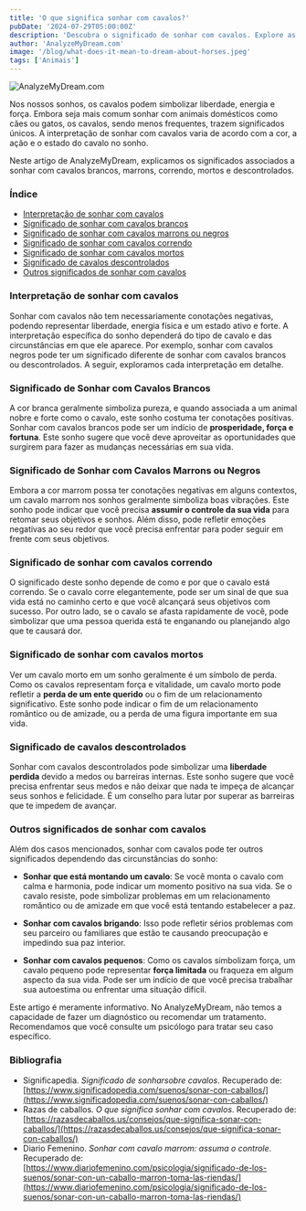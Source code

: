 ```yaml
---
title: 'O que significa sonhar com cavalos?'
pubDate: '2024-07-29T05:00:00Z'
description: 'Descubra o significado de sonhar com cavalos. Explore as interpretações de cavalos brancos, marrons, correndo, mortos e descontrolados.'
author: 'AnalyzeMyDream.com'
image: '/blog/what-does-it-mean-to-dream-about-horses.jpeg'
tags: ['Animais']
---
```


![AnalyzeMyDream.com](/blog/what-does-it-mean-to-dream-about-horses.jpeg)

Nos nossos sonhos, os cavalos podem simbolizar liberdade, energia e força. Embora seja mais comum sonhar com animais domésticos como cães ou gatos, os cavalos, sendo menos frequentes, trazem significados únicos. A interpretação de sonhar com cavalos varia de acordo com a cor, a ação e o estado do cavalo no sonho.

Neste artigo de AnalyzeMyDream, explicamos os significados associados a sonhar com cavalos brancos, marrons, correndo, mortos e descontrolados.

### Índice

- [Interpretação de sonhar com cavalos](#interpretacao-de-sonhar-com-cavalos)
- [Significado de sonhar com cavalos brancos](#significado-de-sonhar-com-cavalos-brancos)
- [Significado de sonhar com cavalos marrons ou negros](#significado-de-sonhar-com-cavalos-marrons-ou-negros)
- [Significado de sonhar com cavalos correndo](#significado-de-sonhar-com-cavalos-correndo)
- [Significado de sonhar com cavalos mortos](#significado-de-sonhar-com-cavalos-mortos)
- [Significado de cavalos descontrolados](#significado-de-cavalos-descontrolados)
- [Outros significados de sonhar com cavalos](#outros-significados-de-sonhar-com-cavalos)

### Interpretação de sonhar com cavalos

Sonhar com cavalos não tem necessariamente conotações negativas, podendo representar liberdade, energia física e um estado ativo e forte. A interpretação específica do sonho dependerá do tipo de cavalo e das circunstâncias em que ele aparece. Por exemplo, sonhar com cavalos negros pode ter um significado diferente de sonhar com cavalos brancos ou descontrolados. A seguir, exploramos cada interpretação em detalhe.

### Significado de Sonhar com Cavalos Brancos

A cor branca geralmente simboliza pureza, e quando associada a um animal nobre e forte como o cavalo, este sonho costuma ter conotações positivas. Sonhar com cavalos brancos pode ser um indício de **prosperidade, força e fortuna**. Este sonho sugere que você deve aproveitar as oportunidades que surgirem para fazer as mudanças necessárias em sua vida.

### Significado de Sonhar com Cavalos Marrons ou Negros

Embora a cor marrom possa ter conotações negativas em alguns contextos, um cavalo marrom nos sonhos geralmente simboliza boas vibrações. Este sonho pode indicar que você precisa **assumir o controle da sua vida** para retomar seus objetivos e sonhos. Além disso, pode refletir emoções negativas ao seu redor que você precisa enfrentar para poder seguir em frente com seus objetivos.

### Significado de sonhar com cavalos correndo

O significado deste sonho depende de como e por que o cavalo está correndo. Se o cavalo corre elegantemente, pode ser um sinal de que sua vida está no caminho certo e que você alcançará seus objetivos com sucesso. Por outro lado, se o cavalo se afasta rapidamente de você, pode simbolizar que uma pessoa querida está te enganando ou planejando algo que te causará dor.

### Significado de sonhar com cavalos mortos

Ver um cavalo morto em um sonho geralmente é um símbolo de perda. Como os cavalos representam força e vitalidade, um cavalo morto pode refletir a **perda de um ente querido** ou o fim de um relacionamento significativo. Este sonho pode indicar o fim de um relacionamento romântico ou de amizade, ou a perda de uma figura importante em sua vida.

### Significado de cavalos descontrolados

Sonhar com cavalos descontrolados pode simbolizar uma **liberdade perdida** devido a medos ou barreiras internas. Este sonho sugere que você precisa enfrentar seus medos e não deixar que nada te impeça de alcançar seus sonhos e felicidade. É um conselho para lutar por superar as barreiras que te impedem de avançar.

### Outros significados de sonhar com cavalos

Além dos casos mencionados, sonhar com cavalos pode ter outros significados dependendo das circunstâncias do sonho:

- **Sonhar que está montando um cavalo**: Se você monta o cavalo com calma e harmonia, pode indicar um momento positivo na sua vida. Se o cavalo resiste, pode simbolizar problemas em um relacionamento romântico ou de amizade em que você está tentando estabelecer a paz.

- **Sonhar com cavalos brigando**: Isso pode refletir sérios problemas com seu parceiro ou familiares que estão te causando preocupação e impedindo sua paz interior.

- **Sonhar com cavalos pequenos**: Como os cavalos simbolizam força, um cavalo pequeno pode representar **força limitada** ou fraqueza em algum aspecto da sua vida. Pode ser um indício de que você precisa trabalhar sua autoestima ou enfrentar uma situação difícil.

Este artigo é meramente informativo. No AnalyzeMyDream, não temos a capacidade de fazer um diagnóstico ou recomendar um tratamento. Recomendamos que você consulte um psicólogo para tratar seu caso específico.

### Bibliografia

- Significapedia. *Significado de sonharsobre cavalos*. Recuperado de: [https://www.significadopedia.com/suenos/sonar-con-caballos/](https://www.significadopedia.com/suenos/sonar-con-caballos/)
- Razas de caballos. *O que significa sonhar com cavalos*. Recuperado de: [https://razasdecaballos.us/consejos/que-significa-sonar-con-caballos/](https://razasdecaballos.us/consejos/que-significa-sonar-con-caballos/)
- Diario Femenino. *Sonhar com cavalo marrom: assuma o controle*. Recuperado de: [https://www.diariofemenino.com/psicologia/significado-de-los-suenos/sonar-con-un-caballo-marron-toma-las-riendas/](https://www.diariofemenino.com/psicologia/significado-de-los-suenos/sonar-con-un-caballo-marron-toma-las-riendas/)
